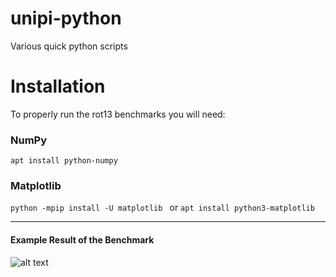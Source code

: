 # unipi-python
Various quick python scripts

# Installation
To properly run the rot13 benchmarks you will need:
### NumPy
```apt install python-numpy```
### Matplotlib
```python -mpip install -U matplotlib ``` or ```apt install python3-matplotlib```

***
#### Example Result of the Benchmark

![alt text](https://i.imgur.com/wFqQcHt.png "Example Run")
